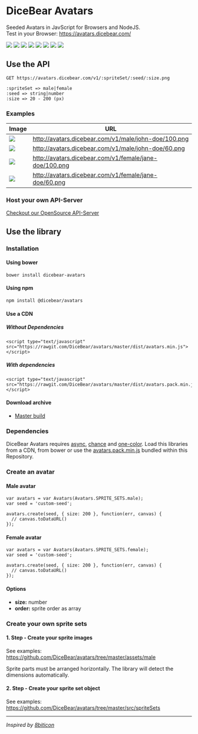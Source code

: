 # DiceBear Avatars

Seeded Avatars in JavScript for Browsers and NodeJS.  
Test in your Browser: <https://avatars.dicebear.com/>

![](http://avatars.dicebear.com/v1/female/1/60.png)
![](http://avatars.dicebear.com/v1/male/3/60.png)
![](http://avatars.dicebear.com/v1/female/3/60.png)
![](http://avatars.dicebear.com/v1/male/8/60.png)
![](http://avatars.dicebear.com/v1/female/31/60.png)
![](http://avatars.dicebear.com/v1/male/83/60.png)
![](http://avatars.dicebear.com/v1/female/33/60.png)
![](http://avatars.dicebear.com/v1/male/88/60.png)


## Use the API

```
GET https://avatars.dicebear.com/v1/:spriteSet/:seed/:size.png
```

```
:spriteSet => male|female
:seed => string|number
:size => 20 - 200 (px)
```

### Examples

| Image                                                       | URL                                                      |
| ----------------------------------------------------------- | -------------------------------------------------------- |
| ![](http://avatars.dicebear.com/v1/male/john-doe/100.png)   | <http://avatars.dicebear.com/v1/male/john-doe/100.png>   |
| ![](http://avatars.dicebear.com/v1/male/john-doe/60.png)    | <http://avatars.dicebear.com/v1/male/john-doe/60.png>    |
| ![](http://avatars.dicebear.com/v1/female/jane-doe/100.png) | <http://avatars.dicebear.com/v1/female/jane-doe/100.png> |
| ![](http://avatars.dicebear.com/v1/female/jane-doe/60.png)  | <http://avatars.dicebear.com/v1/female/jane-doe/60.png>  |


### Host your own API-Server
[Checkout our OpenSource API-Server](https://github.com/DiceBear/avatars-server)


## Use the library

### Installation

#### Using bower

```
bower install dicebear-avatars
```

#### Using npm

```
npm install @dicebear/avatars
```

#### Use a CDN

##### Without Dependencies

```
<script type="text/javascript" src="https://rawgit.com/DiceBear/avatars/master/dist/avatars.min.js"></script>
```

##### With dependencies

```
<script type="text/javascript" src="https://rawgit.com/DiceBear/avatars/master/dist/avatars.pack.min.js"></script>
```

#### Download archive

- [Master build](https://github.com/DiceBear/avatars/archive/master.zip)

### Dependencies

DiceBear Avatars requires [async](https://github.com/caolan/async), [chance](https://github.com/chancejs/chancejs) and [one-color](https://github.com/One-com/one-color). Load this libraries from a CDN, from bower or use the [avatars.pack.min.js](https://github.com/DiceBear/avatars/blob/master/dist/avatars.pack.min.js) bundled within this Repository.

### Create an avatar

#### Male avatar

```
var avatars = var Avatars(Avatars.SPRITE_SETS.male);
var seed = 'custom-seed';

avatars.create(seed, { size: 200 }, function(err, canvas) {
  // canvas.toDataURL()
});
```

#### Female avatar

```
var avatars = var Avatars(Avatars.SPRITE_SETS.female);
var seed = 'custom-seed';

avatars.create(seed, { size: 200 }, function(err, canvas) {
  // canvas.toDataURL()
});
```

#### Options

- **size:** number
- **order:** sprite order as array


### Create your own sprite sets

#### 1. Step - Create your sprite images

See examples: <https://github.com/DiceBear/avatars/tree/master/assets/male>

Sprite parts must be arranged horizontally. The library will detect the dimensions automatically.

#### 2. Step - Create your sprite set object

See examples: <https://github.com/DiceBear/avatars/tree/master/src/spriteSets>

--------
_Inspired by [8biticon](https://github.com/matveyco/8biticon)_
